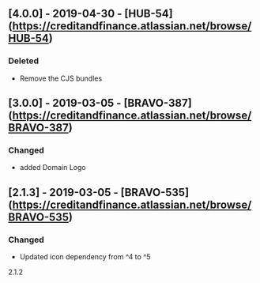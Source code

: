 ## [4.0.0] - 2019-04-30 - [HUB-54] (https://creditandfinance.atlassian.net/browse/HUB-54)
 
### Deleted
- Remove the CJS bundles

## [3.0.0] - 2019-03-05 - [BRAVO-387] (https://creditandfinance.atlassian.net/browse/BRAVO-387)
 
### Changed
- added Domain Logo

## [2.1.3] - 2019-03-05 - [BRAVO-535] (https://creditandfinance.atlassian.net/browse/BRAVO-535)
 
### Changed
- Updated icon dependency from ^4 to ^5

2.1.2
